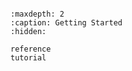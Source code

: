 ```{include} ../../README.md
```

```{toctree}
:maxdepth: 2
:caption: Getting Started
:hidden:

reference
tutorial
```
